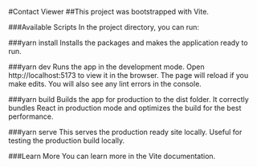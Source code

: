 #Contact Viewer
##This project was bootstrapped with Vite.

###Available Scripts
In the project directory, you can run:

###yarn install
Installs the packages and makes the application ready to run.

###yarn dev
Runs the app in the development mode. Open http://localhost:5173 to view it in the browser. The page will reload if you make edits. You will also see any lint errors in the console.

###yarn build
Builds the app for production to the dist folder. It correctly bundles React in production mode and optimizes the build for the best performance.

###yarn serve
This serves the production ready site locally. Useful for testing the production build locally.

###Learn More
You can learn more in the Vite documentation.
